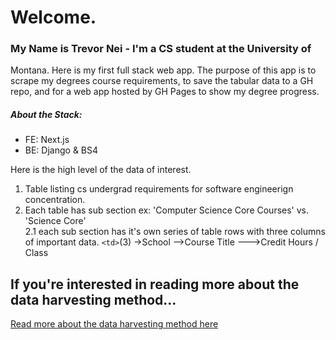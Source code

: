 # Welcome.

### My Name is Trevor Nei - I'm a CS student at the University of

Montana. Here is my first full stack web app. The purpose of this app is to
scrape my degrees course requirements, to save the tabular data to a GH repo,
and for a web app hosted by GH Pages to show my degree progress.

##### About the Stack:

- FE: Next.js
- BE: Django & BS4

Here is the high level of the data of interest.

1. Table listing cs undergrad requirements for software engineerign
   concentration.
2. Each table has sub section ex: 'Computer Science Core Courses' vs. 'Science
   Core'  
   2.1 each sub section has it's own series of table rows with three columns of
   important data. `<td>`(3) ->School -->Course Title --->Credit Hours / Class

## If you're interested in reading more about the data harvesting method...

[Read more about the data harvesting method here](data_schema/Data_Schema.md)
